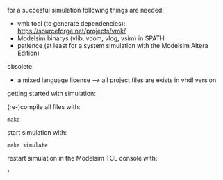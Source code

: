 for a succesful simulation following things are needed:
- vmk tool (to generate dependencies): https://sourceforge.net/projects/vmk/
- Modelsim binarys (vlib, vcom, vlog, vsim) in $PATH
- patience (at least for a system simulation with the Modelsim Altera Edition)

obsolete:
- a mixed language license --> all project files are exists in vhdl version


getting started with simulation:

(re-)compile all files with:
```
make
```

start simulation with:
```
make simulate

```
restart simulation in the Modelsim TCL console with:
```
r
```
